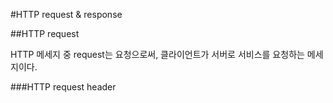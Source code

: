 #HTTP request & response

##HTTP request

HTTP 메세지 중 request는 요청으로써, 클라이언트가 서버로 서비스를 요청하는 메세지이다.

###HTTP request header
